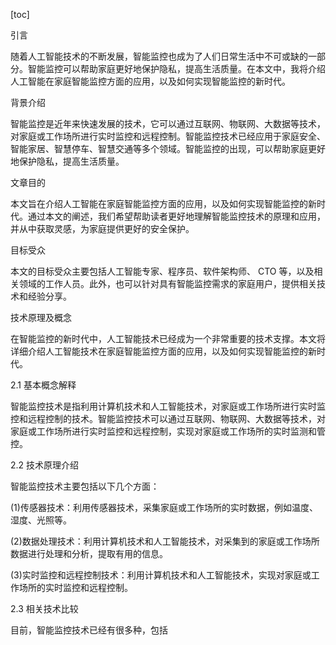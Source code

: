 
[toc]                    
                
                
引言

随着人工智能技术的不断发展，智能监控也成为了人们日常生活中不可或缺的一部分。智能监控可以帮助家庭更好地保护隐私，提高生活质量。在本文中，我将介绍人工智能在家庭智能监控方面的应用，以及如何实现智能监控的新时代。

背景介绍

智能监控是近年来快速发展的技术，它可以通过互联网、物联网、大数据等技术，对家庭或工作场所进行实时监控和远程控制。智能监控技术已经应用于家庭安全、智能家居、智慧停车、智慧交通等多个领域。智能监控的出现，可以帮助家庭更好地保护隐私，提高生活质量。

文章目的

本文旨在介绍人工智能在家庭智能监控方面的应用，以及如何实现智能监控的新时代。通过本文的阐述，我们希望帮助读者更好地理解智能监控技术的原理和应用，并从中获取灵感，为家庭提供更好的安全保护。

目标受众

本文的目标受众主要包括人工智能专家、程序员、软件架构师、 CTO 等，以及相关领域的工作人员。此外，也可以针对具有智能监控需求的家庭用户，提供相关技术和经验分享。

技术原理及概念

在智能监控的新时代中，人工智能技术已经成为一个非常重要的技术支撑。本文将详细介绍人工智能技术在家庭智能监控方面的应用，以及如何实现智能监控的新时代。

2.1 基本概念解释

智能监控技术是指利用计算机技术和人工智能技术，对家庭或工作场所进行实时监控和远程控制的技术。智能监控技术可以通过互联网、物联网、大数据等技术，对家庭或工作场所进行实时监控和远程控制，实现对家庭或工作场所的实时监测和管控。

2.2 技术原理介绍

智能监控技术主要包括以下几个方面：

(1)传感器技术：利用传感器技术，采集家庭或工作场所的实时数据，例如温度、湿度、光照等。

(2)数据处理技术：利用计算机技术和人工智能技术，对采集到的家庭或工作场所数据进行处理和分析，提取有用的信息。

(3)实时监控和远程控制技术：利用计算机技术和人工智能技术，实现对家庭或工作场所的实时监控和远程控制。

2.3 相关技术比较

目前，智能监控技术已经有很多种，包括

